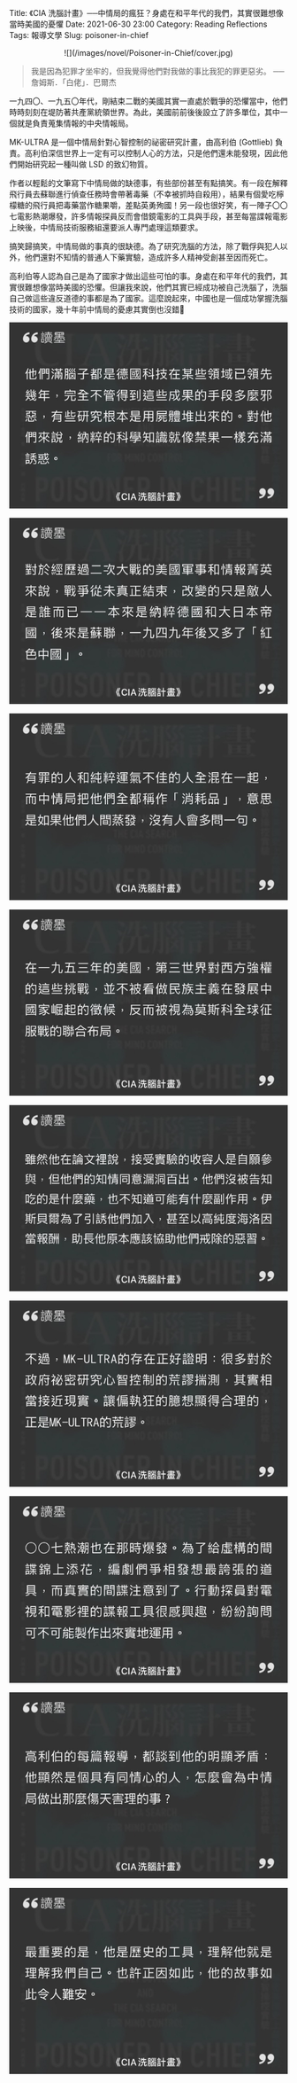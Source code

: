 Title: 《CIA 洗腦計畫》──中情局的瘋狂？身處在和平年代的我們，其實很難想像當時美國的憂懼
Date: 2021-06-30 23:00
Category: Reading Reflections
Tags: 報導文學
Slug: poisoner-in-chief

<center>
![](/images/novel/Poisoner-in-Chief/cover.jpg)
</center>

> 我是因為犯罪才坐牢的，但我覺得他們對我做的事比我犯的罪更惡劣。
> ──詹姆斯．「白佬」．巴爾杰

一九四〇、一九五〇年代，剛結束二戰的美國其實一直處於戰爭的恐懼當中，他們時時刻刻在堤防著共產黨統領世界。為此，美國前前後後設立了許多單位，其中一個就是負責蒐集情報的中央情報局。

MK-ULTRA 是一個中情局針對心智控制的祕密研究計畫，由高利伯 (Gottlieb) 負責。高利伯深信世界上一定有可以控制人心的方法，只是他們還未能發現，因此他們開始研究起一種叫做 LSD 的致幻物質。

作者以輕鬆的文筆寫下中情局做的缺德事，有些部份甚至有點搞笑。有一段在解釋飛行員去蘇聯進行偵查任務時會帶著毒藥（不幸被抓時自殺用），結果有個愛吃檸檬糖的飛行員把毒藥當作糖果嚼，差點英勇殉國！另一段也很好笑，有一陣子〇〇七電影熱潮爆發，許多情報探員反而會借鏡電影的工具與手段，甚至每當諜報電影上映後，中情局技術服務組還要派人專門處理這類要求。

搞笑歸搞笑，中情局做的事真的很缺德。為了研究洗腦的方法，除了戰俘與犯人以外，他們還對不知情的普通人下藥實驗，造成許多人精神受創甚至因而死亡。

高利伯等人認為自己是為了國家才做出這些可怕的事。身處在和平年代的我們，其實很難想像當時美國的恐懼。但讓我來說，他們其實已經成功被自己洗腦了，洗腦自己做這些違反道德的事都是為了國家。這麼說起來，中國也是一個成功掌握洗腦技術的國家，幾十年前中情局的憂慮其實倒也沒錯🤣

<center>

![他們滿腦子都是德國科技在某先領域已領先幾年，完全不管得到這些成果的手段多麼邪惡，有些研究根本是用屍體堆出來的。對他們來說，納粹的科學知識就像禁果一樣充滿誘惑。](/images/novel/Poisoner-in-Chief/excerpt_01.jpg)

![對於經歷過二次大戰的美國軍事和情報菁英來說，戰爭從未真正結束，改變的只是敵人是誰而已──本來是納粹德國和大日本帝國，後來是蘇聯，一九四九年後又多了「紅色中國」。](/images/novel/Poisoner-in-Chief/excerpt_02.jpg)

![有罪的人和純粹運氣不佳的人全混在一起，而中情局把他們全都稱作「消耗品」，意思是如果他們人間蒸發，沒有人會多問一句。](/images/novel/Poisoner-in-Chief/excerpt_03.jpg)

![在一九五三年的美國，第三世界對西方強權的這些挑戰，並不被看做民族主義在發展中國家崛起的徵候，反而被視為莫斯科全球征服戰的聯合布局。](/images/novel/Poisoner-in-Chief/excerpt_04.jpg)

![雖然他在論文裡說，接受實驗的收容人是自願參與，但他們的知情同意漏洞百出。他們沒被告知吃的是什麼藥，也不知道可能有什麼副作用。伊斯貝爾為了引誘他們加入，甚至以高純度海洛因當報酬，助長他原本應該協助他們戒除的惡習。](/images/novel/Poisoner-in-Chief/excerpt_05.jpg)

![不過，MK-ULTRA 的存在正好證明：很多對於政府祕密研究心智控制的荒謬揣測，其實相當接近現實。讓偏執狂的臆想顯得合理的，正是 MK-ULTRA 的荒謬。](/images/novel/Poisoner-in-Chief/excerpt_06.jpg)

![〇〇七熱潮也在那時爆發。為了給虛構的間諜錦上添花，編劇們爭相發想最誇張的道具，而真實的間諜注意到了。動探員對電視和電影裡的諜報工具很感興趣，紛紛詢問可不可能製作出來實地運用。](/images/novel/Poisoner-in-Chief/excerpt_07.jpg)

![高利伯的每篇報導，都談到他的明顯矛盾：他顯然是個具有同情心的人，怎麼會為中情局做出那麼傷天害理的事？](/images/novel/Poisoner-in-Chief/excerpt_08.jpg)

![最重要的是，他是歷史的工具，理解他就是理解我們自己。也許正因如此，他的故事才如此令人難安。](/images/novel/Poisoner-in-Chief/excerpt_09.jpg)

</center>
